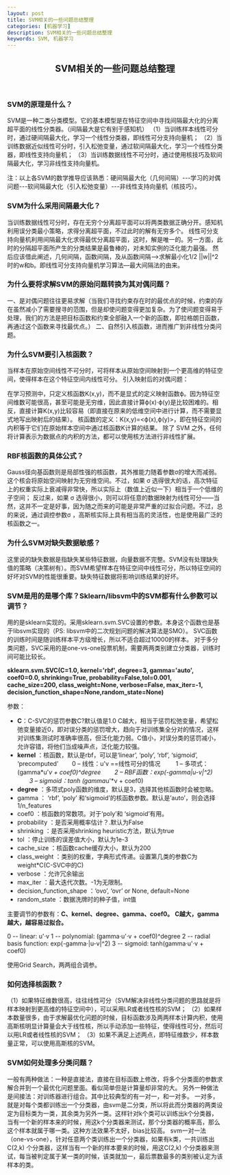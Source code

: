 ```yaml
---
layout: post
title: SVM相关的一些问题总结整理
categories: [机器学习]
description: SVM相关的一些问题总结整理
keywords: SVM, 机器学习
---
```



<h2 align = "center"> SVM相关的一些问题总结整理 </h2>

<br/>

### SVM的原理是什么？

SVM是一种二类分类模型。它的基本模型是在特征空间中寻找间隔最大化的分离超平面的线性分类器。（间隔最大是它有别于感知机）
（1）当训练样本线性可分时，通过硬间隔最大化，学习一个线性分类器，即线性可分支持向量机；
（2）当训练数据近似线性可分时，引入松弛变量，通过软间隔最大化，学习一个线性分类器，即线性支持向量机；
（3）当训练数据线性不可分时，通过使用核技巧及软间隔最大化，学习非线性支持向量机。

注：以上各SVM的数学推导应该熟悉：硬间隔最大化（几何间隔）---学习的对偶问题---软间隔最大化（引入松弛变量）---非线性支持向量机（核技巧）。

###	SVM为什么采用间隔最大化？

当训练数据线性可分时，存在无穷个分离超平面可以将两类数据正确分开。感知机利用误分类最小策略，求得分离超平面，不过此时的解有无穷多个。
线性可分支持向量机利用间隔最大化求得最优分离超平面，这时，解是唯一的。另一方面，此时的分隔超平面所产生的分类结果是最鲁棒的，对未知实例的泛化能力最强。
然后应该借此阐述，几何间隔，函数间隔，及从函数间隔—>求解最小化1/2 ||w||^2 时的w和b。即线性可分支持向量机学习算法—最大间隔法的由来。

### 为什么要将求解SVM的原始问题转换为其对偶问题？

一、是对偶问题往往更易求解（当我们寻找约束存在时的最优点的时候，约束的存在虽然减小了需要搜寻的范围，但是却使问题变得更加复杂。为了使问题变得易于处理，我们的方法是把目标函数和约束全部融入一个新的函数，即拉格朗日函数，再通过这个函数来寻找最优点。）
二、自然引入核函数，进而推广到非线性分类问题。

### 为什么SVM要引入核函数？

当样本在原始空间线性不可分时，可将样本从原始空间映射到一个更高维的特征空间，使得样本在这个特征空间内线性可分。
引入映射后的对偶问题：

在学习预测中，只定义核函数K(x,y)，而不是显式的定义映射函数ϕ。因为特征空间维数可能很高，甚至可能是无穷维，因此直接计算ϕ(x)·ϕ(y)是比较困难的。相反，直接计算K(x,y)比较容易（即直接在原来的低维空间中进行计算，而不需要显式地写出映射后的结果）。
核函数的定义：K(x,y)=<ϕ(x),ϕ(y)>，即在特征空间的内积等于它们在原始样本空间中通过核函数K计算的结果。
除了 SVM 之外，任何将计算表示为数据点的内积的方法，都可以使用核方法进行非线性扩展。

### RBF核函数的具体公式？

Gauss径向基函数则是局部性强的核函数，其外推能力随着参数σ的增大而减弱。
这个核会将原始空间映射为无穷维空间。不过，如果 σ 选得很大的话，高次特征上的权重实际上衰减得非常快，所以实际上（数值上近似一下）相当于一个低维的子空间； 反过来，如果 σ 选得很小，则可以将任意的数据映射为线性可分——当然，这并不一定是好事，因为随之而来的可能是非常严重的过拟合问题。不过，总的来说，通过调控参数σ ，高斯核实际上具有相当高的灵活性，也是使用最广泛的核函数之一。

### 为什么SVM对缺失数据敏感？
这里说的缺失数据是指缺失某些特征数据，向量数据不完整。SVM没有处理缺失值的策略（决策树有）。而SVM希望样本在特征空间中线性可分，所以特征空间的好坏对SVM的性能很重要。缺失特征数据将影响训练结果的好坏。

### SVM是用的是哪个库？Sklearn/libsvm中的SVM都有什么参数可以调节？
用的是sklearn实现的。采用sklearn.svm.SVC设置的参数。本身这个函数也是基于libsvm实现的（PS: libsvm中的二次规划问题的解决算法是SMO）。
SVC函数的训练时间是随训练样本平方级增长，所以不适合超过10000的样本。
对于多分类问题，SVC采用的是one-vs-one投票机制，需要两两类别建立分类器，训练时间可能比较长。

**sklearn.svm.SVC(C=1.0, kernel='rbf', degree=3, gamma='auto', coef0=0.0, shrinking=True, probability=False,tol=0.001, cache_size=200, class_weight=None, verbose=False, max_iter=-1, decision_function_shape=None,random_state=None)**

参数：

*  **C**：C-SVC的惩罚参数C?默认值是1.0
C越大，相当于惩罚松弛变量，希望松弛变量接近0，即对误分类的惩罚增大，趋向于对训练集全分对的情况，这样对训练集测试时准确率很高，但泛化能力弱。C值小，对误分类的惩罚减小，允许容错，将他们当成噪声点，泛化能力较强。
*  **kernel** ：核函数，默认是rbf，可以是‘linear’, ‘poly’, ‘rbf’, ‘sigmoid’, ‘precomputed’
  　　0 – 线性：u'v  ==线性可分的情况
 　　 1 – 多项式：(gamma*u'*v + coef0)^degree
  　　2 – RBF函数：exp(-gamma|u-v|^2)
  　　3 – sigmoid：tanh (gamma*u'*v + coef0)
*  **degree** ：多项式poly函数的维度，默认是3，选择其他核函数时会被忽略。
*  gamma ： ‘rbf’, ‘poly’ 和‘sigmoid’的核函数参数。默认是’auto’，则会选择1/n_features
*  coef0 ：核函数的常数项。对于‘poly’和 ‘sigmoid’有用。
*  probability ：是否采用概率估计？.默认为False
*  shrinking ：是否采用shrinking heuristic方法，默认为true
*  tol ：停止训练的误差值大小，默认为1e-3
*  cache_size ：核函数cache缓存大小，默认为200
*  class_weight ：类别的权重，字典形式传递。设置第几类的参数C为weight*C(C-SVC中的C)
*  verbose ：允许冗余输出
*  max_iter ：最大迭代次数。-1为无限制。
*  decision_function_shape ：‘ovo’, ‘ovr’ or None, default=None
*  random_state ：数据洗牌时的种子值，int值

主要调节的参数有：**C、kernel、degree、gamma、coef0。**
**C越大，gamma越大，越容易过拟合。**

0 -- linear: u'·v
1 -- polynomial: (gamma·u'·v + coef0)^degree
2 -- radial basis function: exp(-gamma·|u-v|^2)
3 -- sigmoid: tanh(gamma·u'·v + coef0)

使用Grid Search，两两组合调参。

### 如何选择核函数？

（1）如果特征维数很高，往往线性可分（SVM解决非线性分类问题的思路就是将样本映射到更高维的特征空间中），可以采用LR或者线性核的SVM；
（2）如果样本数量很多，由于求解最优化问题的时候，目标函数涉及两两样本计算内积，使用高斯核明显计算量会大于线性核，所以手动添加一些特征，使得线性可分，然后可以用LR或者线性核的SVM；
（3）如果不满足上述两点，即特征维数少，样本数量正常，可以使用高斯核的SVM。


###	SVM如何处理多分类问题？

一般有两种做法：一种是直接法，直接在目标函数上修改，将多个分类面的参数求解合并到一个最优化问题里面。看似简单但是计算量却非常的大。
另外一种做法是间接法：对训练器进行组合。其中比较典型的有一对一，和一对多。
一对多，就是对每个类都训练出一个分类器，由svm是二分类，所以将此而分类器的两类设定为目标类为一类，其余类为另外一类。这样针对k个类可以训练出k个分类器，当有一个新的样本来的时候，用这k个分类器来测试，那个分类器的概率高，那么这个样本就属于哪一类。这种方法效果不太好，bias比较高。
svm一对一法（one-vs-one），针对任意两个类训练出一个分类器，如果有k类，一共训练出C(2,k) 个分类器，这样当有一个新的样本要来的时候，用这C(2,k) 个分类器来测试，每当被判定属于某一类的时候，该类就加一，最后票数最多的类别被认定为该样本的类。
